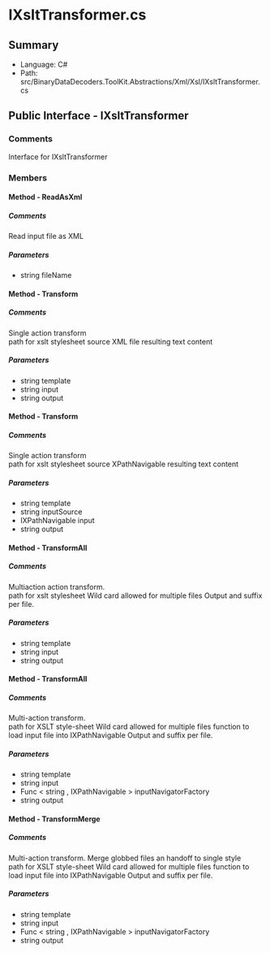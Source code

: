 ﻿# IXsltTransformer.cs

## Summary

* Language: C#
* Path: src/BinaryDataDecoders.ToolKit.Abstractions/Xml/Xsl/IXsltTransformer.cs

## Public Interface - IXsltTransformer

### Comments

 <summary>
 Interface for IXsltTransformer
 </summary>

### Members

#### Method - ReadAsXml

##### Comments

 <summary>
 Read input file as XML
 </summary>
 <paramname="fileName"></param>
 <returns></returns>

#####  Parameters

 - string fileName 

#### Method - Transform

##### Comments

 <summary>
 Single action transform
 </summary>
 <paramname="template">path for xslt stylesheet</param>
 <paramname="input">source XML file</param>
 <paramname="output">resulting text content</param>

#####  Parameters

 - string template 
 - string input 
 - string output 

#### Method - Transform

##### Comments

 <summary>
 Single action transform
 </summary>
 <paramname="template">path for xslt stylesheet</param>
 <paramname="inputSource"></param>
 <paramname="input">source XPathNavigable</param>
 <paramname="output">resulting text content</param>

#####  Parameters

 - string template 
 - string inputSource 
 - IXPathNavigable input 
 - string output 

#### Method - TransformAll

##### Comments

 <summary>
 Multiaction action transform. 
 </summary>
 <paramname="template">path for xslt stylesheet</param>
 <paramname="input">Wild card allowed for multiple files</param>
 <paramname="output">Output and suffix per file.</param>

#####  Parameters

 - string template 
 - string input 
 - string output 

#### Method - TransformAll

##### Comments

 <summary>
 Multi-action transform. 
 </summary>
 <paramname="template">path for XSLT style-sheet</param>
 <paramname="input">Wild card allowed for multiple files</param>
 <paramname="inputNavigatorFactory">function to load input file into IXPathNavigable</param>
 <paramname="output">Output and suffix per file.</param>

#####  Parameters

 - string template 
 - string input 
 - Func < string , IXPathNavigable > inputNavigatorFactory 
 - string output 

#### Method - TransformMerge

##### Comments

 <summary>
 Multi-action transform. Merge globbed files an handoff to single style
 </summary>
 <paramname="template">path for XSLT style-sheet</param>
 <paramname="input">Wild card allowed for multiple files</param>
 <paramname="inputNavigatorFactory">function to load input file into IXPathNavigable</param>
 <paramname="output">Output and suffix per file.</param>

#####  Parameters

 - string template 
 - string input 
 - Func < string , IXPathNavigable > inputNavigatorFactory 
 - string output 


